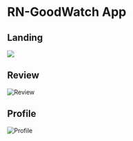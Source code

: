 # RN-GoodWatch App

## Landing

<img src="https://github.com/scapigliata/RN-Example/blob/master/assets/Landing.png" />

## Review

![Review](https://github.com/scapigliata/RN-Example/blob/master/assets/Review.png?raw=true)

## Profile

![Profile](https://github.com/scapigliata/RN-Example/blob/master/assets/Profile.png?raw=true)

